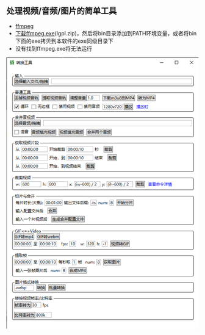 ## 处理视频/音频/图片的简单工具

- [ffmpeg](https://ffmpeg.org/)
- [下载ffmpeg.exe](https://github.com/BtbN/FFmpeg-Builds/releases)(lgpl.zip)，然后将bin目录添加到PATH环境变量，或者将bin下面的exe拷贝到本软件的exe同级目录下
- 没有找到ffmpeg.exe将无法运行

![](./images/2020-10-06-22-14-28.png)